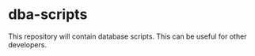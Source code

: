 # dba-scripts
This repository will contain database scripts. This can be useful for other developers.
